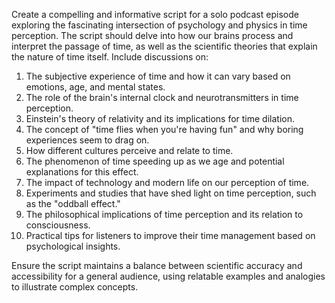 Create a compelling and informative script for a solo podcast episode exploring the fascinating intersection of psychology and physics in time perception. The script should delve into how our brains process and interpret the passage of time, as well as the scientific theories that explain the nature of time itself. Include discussions on:

1. The subjective experience of time and how it can vary based on emotions, age, and mental states.
2. The role of the brain's internal clock and neurotransmitters in time perception.
3. Einstein's theory of relativity and its implications for time dilation.
4. The concept of "time flies when you're having fun" and why boring experiences seem to drag on.
5. How different cultures perceive and relate to time.
6. The phenomenon of time speeding up as we age and potential explanations for this effect.
7. The impact of technology and modern life on our perception of time.
8. Experiments and studies that have shed light on time perception, such as the "oddball effect."
9. The philosophical implications of time perception and its relation to consciousness.
10. Practical tips for listeners to improve their time management based on psychological insights.

Ensure the script maintains a balance between scientific accuracy and accessibility for a general audience, using relatable examples and analogies to illustrate complex concepts.